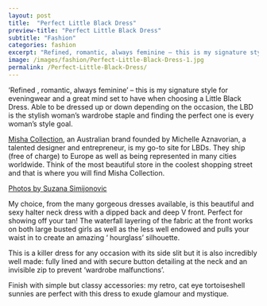 ```yaml
---
layout: post
title:  "Perfect Little Black Dress"
preview-title: "Perfect Little Black Dress"
subtitle: "Fashion"
categories: fashion
excerpt: "Refined, romantic, always feminine – this is my signature style for eveningwear and a great mind set to have when choosing a Little Black Dress. Able to be dressed up or down depending on the occasion"
image: /images/fashion/Perfect-Little-Black-Dress-1.jpg
permalink: /Perfect-Little-Black-Dress/
---
```


 ‘Refined , romantic, always feminine’ – this is my signature style for eveningwear and a great mind set to have when choosing a Little Black Dress. Able to be dressed up or down depending on the occasion, the  LBD is the stylish woman’s wardrobe staple and finding the perfect one is every woman’s style goal.

 <a href="https://www.mishacollection.eu/shop.html?utm_source=instagrambio&utm_medium=instagram&utm_campaign=shopall" target="_blank">Misha Collection</a>, an Australian brand founded by Michelle Aznavorian, a talented designer and entrepreneur, is my go-to site for LBDs. They ship (free of charge) to Europe as well as being represented in many cities worldwide. Think of the most beautiful store in the coolest shopping street and that is where you will find Misha Collection.

 <div class="row no-gutters">
    <div class="col-md-6 col-sm-12">
        <div class="post-left-image" style="background: url(../images/fashion/Perfect-Little-Black-Dress-1.jpg) no-repeat; background-size: cover; margin-right: 0.5rem; max-height: 600px !important"></div>
    </div>
    <div class="col-md-6 col-sm-12 ">
        <div class="post-right-image" style="background: url(../images/fashion/Perfect-Little-Black-Dress.jpg) no-repeat; background-size: cover; margin-left: 0.5rem; max-height: 600px !important"></div>
    </div>
</div>
<a href="https://www.instagram.com/simisu__/" target="_blank">Photos by Suzana Simijonovic</a>

 My choice, from the many gorgeous dresses available, is this beautiful and sexy halter neck dress with a dipped back and deep V front. Perfect for showing off your tan! The waterfall layering of the fabric at the front works on both large busted girls as well as the less well endowed and pulls your waist in to create an amazing ‘ hourglass’ silhouette.

 This is a killer dress for any occasion with its side slit but it is also incredibly well made: fully lined and with secure button detailing at the neck and an invisible zip to prevent ‘wardrobe malfunctions’.

 Finish with simple but classy accessories: my retro, cat eye tortoiseshell sunnies are perfect with this dress to exude glamour and mystique.